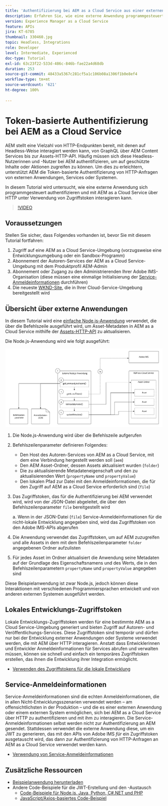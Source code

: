 ```yaml
---
title: 'Authentifizierung bei AEM as a Cloud Service aus einer externen Anwendung '
description: Erfahren Sie, wie eine externe Anwendung programmgesteuert authentifizieren und mit AEM als Cloud Service über HTTP interagieren kann, indem lokale Entwicklungszugriffstoken und Service-Anmeldeinformationen verwendet werden.
version: Experience Manager as a Cloud Service
feature: APIs
jira: KT-6785
thumbnail: 330460.jpg
topic: Headless, Integrations
role: Developer
level: Intermediate, Experienced
doc-type: Tutorial
exl-id: 63c23f22-533d-486c-846b-fae22a4d68db
duration: 253
source-git-commit: 48433a5367c281cf5a1c106b08a1306f1b0e8ef4
workflow-type: tm+mt
source-wordcount: '621'
ht-degree: 100%

---
```


# Token-basierte Authentifizierung bei AEM as a Cloud Service

AEM stellt eine Vielzahl von HTTP-Endpunkten bereit, mit denen auf Headless-Weise interagiert werden kann, von GraphQL über AEM Content Services bis zur Assets-HTTP-API. Häufig müssen sich diese Headless-Nutzerinnen und -Nutzer bei AEM authentifizieren, um auf geschützte Inhalte oder Aktionen zugreifen zu können. Um dies zu erleichtern, unterstützt AEM die Token-basierte Authentifizierung von HTTP-Anfragen von externen Anwendungen, Services oder Systemen.

In diesem Tutorial wird untersucht, wie eine externe Anwendung sich programmgesteuert authentifizieren und mit AEM as a Cloud Service über HTTP unter Verwendung von Zugriffstoken interagieren kann.

>[!VIDEO](https://video.tv.adobe.com/v/330460?quality=12&learn=on)

## Voraussetzungen

Stellen Sie sicher, dass Folgendes vorhanden ist, bevor Sie mit diesem Tutorial fortfahren:

1. Zugriff auf eine AEM as a Cloud Service-Umgebung (vorzugsweise eine Entwicklungsumgebung oder ein Sandbox-Programm)
1. Abonnement der Autoren-Services der AEM as a Cloud Service-Umgebung mit dem Produktprofil AEM-Admin
1. Abonnement oder Zugang zu den Administrierenden Ihrer Adobe IMS-Organisation (diese müssen eine einmalige Initialisierung der [Service-Anmeldeinformationen](./service-credentials.md) durchführen)
1. Die neueste [WKND-Site](https://github.com/adobe/aem-guides-wknd), die in Ihrer Cloud-Service-Umgebung bereitgestellt wird

## Übersicht über externe Anwendungen

In diesem Tutorial wird eine [einfache Node.js-Anwendung](./assets/aem-guides_token-authentication-external-application.zip) verwendet, die über die Befehlszeile ausgeführt wird, um Asset-Metadaten in AEM as a Cloud Service mithilfe der [Assets-HTTP-API](https://experienceleague.adobe.com/docs/experience-manager-cloud-service/assets/admin/mac-api-assets.html?lang=de) zu aktualisieren.

Die Node.js-Anwendung wird wie folgt ausgeführt:

![Externe Anwendung](./assets/overview/external-application.png)

1. Die Node.js-Anwendung wird über die Befehlszeile aufgerufen
1. Befehlszeilenparameter definieren Folgendes:
   + Den Host des Autoren-Services von AEM as a Cloud Service, mit dem eine Verbindung hergestellt werden soll (`aem`)
   + Den AEM Asset-Ordner, dessen Assets aktualisiert wurden (`folder`)
   + Die zu aktualisierende Metadateneigenschaft und den zu aktualisierenden Wert (`propertyName` und `propertyValue`)
   + Den lokalen Pfad zur Datei mit den Anmeldeinformationen, die für den Zugriff auf AEM as a Cloud Service erforderlich sind (`file`)
1. Das Zugriffstoken, das für die Authentifizierung bei AEM verwendet wird, wird von der JSON-Datei abgeleitet, die über den Befehlszeilenparameter `file` bereitgestellt wird

   a. Wenn in der JSON-Datei (`file`) Service-Anmeldeinformationen für die nicht-lokale Entwicklung angegeben sind, wird das Zugriffstoken von den Adobe IMS-APIs abgerufen
1. Die Anwendung verwendet das Zugriffstoken, um auf AEM zuzugreifen und alle Assets in dem mit dem Befehlszeilenparameter `folder` angegebenen Ordner aufzulisten
1. Für jedes Asset im Ordner aktualisiert die Anwendung seine Metadaten auf der Grundlage des Eigenschaftsnamens und des Werts, die in den Befehlszeilenparametern `propertyName` und `propertyValue` angegeben sind

Diese Beispielanwendung ist zwar Node.js, jedoch können diese Interaktionen mit verschiedenen Programmiersprachen entwickelt und von anderen externen Systemen ausgeführt werden.

## Lokales Entwicklungs-Zugriffstoken

Lokale Entwicklungs-Zugriffstoken werden für eine bestimmte AEM as a Cloud Service-Umgebung generiert und bieten Zugriff auf Autoren- und Veröffentlichungs-Services.  Diese Zugriffstoken sind temporär und dürfen nur bei der Entwicklung externer Anwendungen oder Systeme verwendet werden, die mit AEM über HTTP interagieren. Anstatt dass Entwicklerinnen und Entwickler Anmeldeinformationen für Services abrufen und verwalten müssen, können sie schnell und einfach ein temporäres Zugriffstoken erstellen, das ihnen die Entwicklung ihrer Integration ermöglicht.

+ [Verwenden des Zugriffstokens für die lokale Entwicklung](./local-development-access-token.md)

## Service-Anmeldeinformationen

Service-Anmeldeinformationen sind die echten Anmeldeinformationen, die in allen Nicht-Entwicklungsszenarien verwendet werden – am offensichtlichsten in der Produktion – und die es einer externen Anwendung oder einem externen System ermöglichen, sich bei AEM as a Cloud Service über HTTP zu authentifizieren und mit ihm zu interagieren. Die Service-Anmeldeinformationen selbst werden nicht zur Authentifizierung an AEM gesendet. Stattdessen verwendet die externe Anwendung diese, um ein JWT zu generieren, das mit den APIs von Adobe IMS _für_ ein Zugriffstoken ausgetauscht wird, das dann zur Authentifizierung von HTTP-Anfragen an AEM as a Cloud Service verwendet werden kann.

+ [Verwendung von Service-Anmeldeinformationen](./service-credentials.md)

## Zusätzliche Ressourcen

+ [Beispielanwendung herunterladen](./assets/aem-guides_token-authentication-external-application.zip)
+ Andere Code-Beispiele für die JWT-Erstellung und den -Austausch
   + [Code-Beispiele für Node.js, Java, Python, C#.NET und PHP](https://developer.adobe.com/developer-console/docs/guides/authentication/JWT/samples/)
   + [JavaScript/Axios-basiertes Code-Beispiel](https://github.com/adobe/aemcs-api-client-lib)
